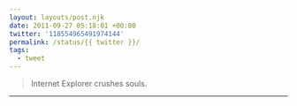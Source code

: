 ```yaml
---
layout: layouts/post.njk
date: 2011-09-27 05:18:01 +00:00
twitter: '118554965491974144'
permalink: /status/{{ twitter }}/
tags: 
  - tweet
---
```


> Internet Explorer crushes souls.

---
